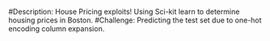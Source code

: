 #Description: House Pricing exploits! Using Sci-kit learn to determine
	      housing prices in Boston. 
#Challenge: Predicting the test set due to one-hot encoding column
		expansion. 
